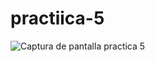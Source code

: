 # practiica-5
![Captura de pantalla practica 5](https://github.com/NoeDominguezLonginos/practiica-5/assets/148461767/f01cf379-1e1a-459e-9cf6-4c659ec885c1)

